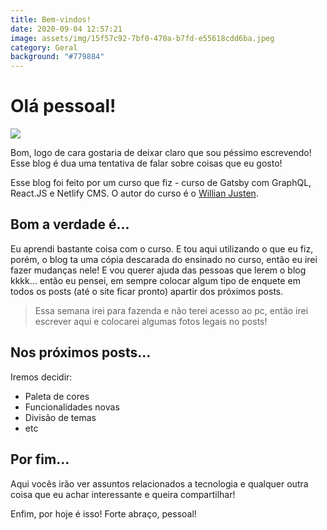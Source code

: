 ```yaml
---
title: Bem-vindos!
date: 2020-09-04 12:57:21
image: assets/img/15f57c92-7bf0-470a-b7fd-e55618cdd6ba.jpeg
category: Geral
background: "#779884"
---
```

# Olá pessoal!

![](assets/img/mountains.jpg)

Bom, logo de cara gostaria de deixar claro que sou péssimo escrevendo! Esse blog é dua uma tentativa de falar sobre coisas que eu gosto! 

Esse blog foi feito por um curso que fiz - curso de Gatsby com GraphQL, React.JS e Netlify CMS. O autor do curso é o [Willian Justen](https://www.udemy.com/course/gatsby-crie-um-site-pwa-com-react-graphql-e-netlify-cms/).

## Bom a verdade é...

Eu aprendi bastante coisa com o curso. E tou aqui utilizando o que eu fiz, porém, o blog ta uma cópia descarada do ensinado no curso, então eu irei fazer mudanças nele! E vou querer ajuda das pessoas que lerem o blog kkkk... então eu pensei, em sempre colocar algum tipo de enquete em todos os posts (até o site ficar pronto) apartir dos próximos posts. 

> Essa semana irei para fazenda e não terei acesso ao pc, então irei escrever aqui e colocarei algumas fotos legais no posts!

## Nos próximos posts...

Iremos decidir:

* Paleta de cores
* Funcionalidades novas 
* Divisão de temas 
* etc

## Por fim...

Aqui vocês irão ver assuntos relacionados a tecnologia e qualquer outra coisa que eu achar interessante e queira compartilhar! 

Enfim, por hoje é isso! Forte abraço, pessoal!

